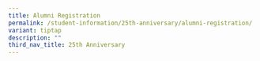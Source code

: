 ```yaml
---
title: Alumni Registration
permalink: /student-information/25th-anniversary/alumni-registration/
variant: tiptap
description: ""
third_nav_title: 25th Anniversary
---
```

